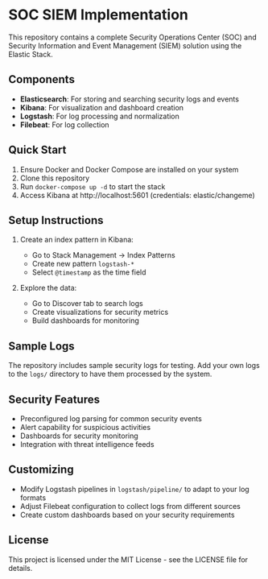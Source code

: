 # SOC SIEM Implementation

This repository contains a complete Security Operations Center (SOC) and Security Information and Event Management (SIEM) solution using the Elastic Stack.

## Components

- **Elasticsearch**: For storing and searching security logs and events
- **Kibana**: For visualization and dashboard creation
- **Logstash**: For log processing and normalization
- **Filebeat**: For log collection

## Quick Start

1. Ensure Docker and Docker Compose are installed on your system
2. Clone this repository
3. Run `docker-compose up -d` to start the stack
4. Access Kibana at http://localhost:5601 (credentials: elastic/changeme)

## Setup Instructions

1. Create an index pattern in Kibana:
   - Go to Stack Management → Index Patterns
   - Create new pattern `logstash-*`
   - Select `@timestamp` as the time field

2. Explore the data:
   - Go to Discover tab to search logs
   - Create visualizations for security metrics
   - Build dashboards for monitoring

## Sample Logs

The repository includes sample security logs for testing. Add your own logs to the `logs/` directory to have them processed by the system.

## Security Features

- Preconfigured log parsing for common security events
- Alert capability for suspicious activities
- Dashboards for security monitoring
- Integration with threat intelligence feeds

## Customizing

- Modify Logstash pipelines in `logstash/pipeline/` to adapt to your log formats
- Adjust Filebeat configuration to collect logs from different sources
- Create custom dashboards based on your security requirements

## License

This project is licensed under the MIT License - see the LICENSE file for details.